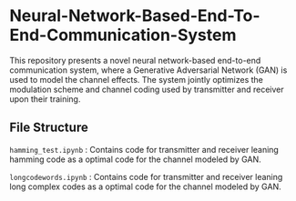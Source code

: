 # Neural-Network-Based-End-To-End-Communication-System

This repository presents a novel neural network-based end-to-end communication system, where a Generative Adversarial Network (GAN) is used to model the channel effects. The system jointly optimizes the modulation scheme and channel coding used by transmitter and receiver upon their training.

## File Structure

`hamming_test.ipynb` : Contains code for transmitter and receiver leaning hamming code as a optimal code for the channel modeled by GAN.

`longcodewords.ipynb` : Contains code for transmitter and receiver leaning long complex codes as a optimal code for the channel modeled by GAN.
